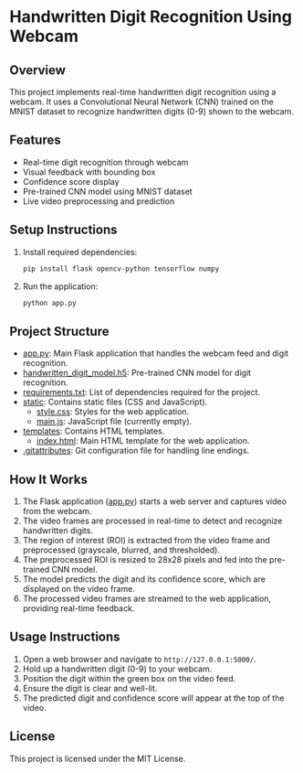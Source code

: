 # Handwritten Digit Recognition Using Webcam

## Overview
This project implements real-time handwritten digit recognition using a webcam. It uses a Convolutional Neural Network (CNN) trained on the MNIST dataset to recognize handwritten digits (0-9) shown to the webcam.

## Features
- Real-time digit recognition through webcam
- Visual feedback with bounding box
- Confidence score display
- Pre-trained CNN model using MNIST dataset
- Live video preprocessing and prediction

## Setup Instructions
1. Install required dependencies:
    ```bash
    pip install flask opencv-python tensorflow numpy
    ```
2. Run the application:
    ```bash
    python app.py
    ```

## Project Structure
- [app.py](http://_vscodecontentref_/1): Main Flask application that handles the webcam feed and digit recognition.
- [handwritten_digit_model.h5](http://_vscodecontentref_/2): Pre-trained CNN model for digit recognition.
- [requirements.txt](http://_vscodecontentref_/3): List of dependencies required for the project.
- [static](http://_vscodecontentref_/4): Contains static files (CSS and JavaScript).
  - [style.css](http://_vscodecontentref_/5): Styles for the web application.
  - [main.js](http://_vscodecontentref_/6): JavaScript file (currently empty).
- [templates](http://_vscodecontentref_/7): Contains HTML templates.
  - [index.html](http://_vscodecontentref_/8): Main HTML template for the web application.
- [.gitattributes](http://_vscodecontentref_/9): Git configuration file for handling line endings.

## How It Works
1. The Flask application ([app.py](http://_vscodecontentref_/10)) starts a web server and captures video from the webcam.
2. The video frames are processed in real-time to detect and recognize handwritten digits.
3. The region of interest (ROI) is extracted from the video frame and preprocessed (grayscale, blurred, and thresholded).
4. The preprocessed ROI is resized to 28x28 pixels and fed into the pre-trained CNN model.
5. The model predicts the digit and its confidence score, which are displayed on the video frame.
6. The processed video frames are streamed to the web application, providing real-time feedback.

## Usage Instructions
1. Open a web browser and navigate to `http://127.0.0.1:5000/`.
2. Hold up a handwritten digit (0-9) to your webcam.
3. Position the digit within the green box on the video feed.
4. Ensure the digit is clear and well-lit.
5. The predicted digit and confidence score will appear at the top of the video.

## License
This project is licensed under the MIT License.